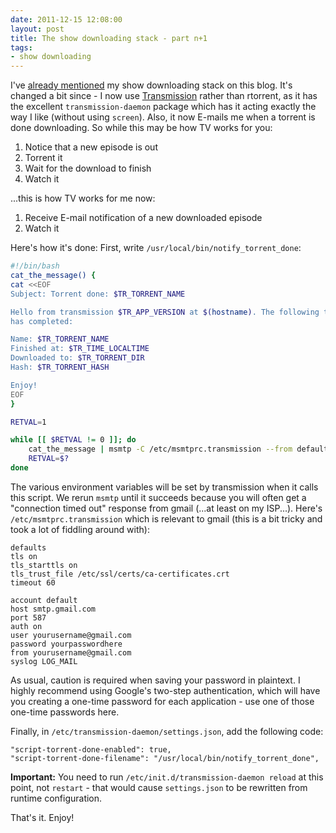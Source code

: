 ```yaml
---
date: 2011-12-15 12:08:00
layout: post
title: The show downloading stack - part n+1
tags:
- show downloading
---
```


I've [already mentioned][1] my show downloading stack on this blog. It's
changed a bit since - I now use [Transmission](http://transmission-bt.org/)
rather than rtorrent, as it has the excellent `transmission-daemon` package
which has it acting exactly the way I like (without using `screen`). Also, it
now E-mails me when a torrent is done downloading. So while this may be how TV
works for you:

[1]: /2009/09/05/my-show-downloading-stack

1. Notice that a new episode is out
2. Torrent it
3. Wait for the download to finish
4. Watch it

...this is how TV works for me now:

1. Receive E-mail notification of a new downloaded episode
2. Watch it

Here's how it's done: First, write `/usr/local/bin/notify_torrent_done`:

```bash
#!/bin/bash
cat_the_message() {
cat <<EOF
Subject: Torrent done: $TR_TORRENT_NAME

Hello from transmission $TR_APP_VERSION at $(hostname). The following torrent
has completed:

Name: $TR_TORRENT_NAME
Finished at: $TR_TIME_LOCALTIME
Downloaded to: $TR_TORRENT_DIR
Hash: $TR_TORRENT_HASH

Enjoy!
EOF
}

RETVAL=1

while [[ $RETVAL != 0 ]]; do
    cat_the_message | msmtp -C /etc/msmtprc.transmission --from default -t your@email.address
    RETVAL=$?
done
```

The various environment variables will be set by transmission when it calls
this script. We rerun `msmtp` until it succeeds because you will often get a
"connection timed out" response from gmail (...at least on my ISP...). Here's
`/etc/msmtprc.transmission` which is relevant to gmail (this is a bit tricky
and took a lot of fiddling around with):

```
defaults
tls on
tls_starttls on
tls_trust_file /etc/ssl/certs/ca-certificates.crt
timeout 60

account default
host smtp.gmail.com
port 587
auth on
user yourusername@gmail.com
password yourpasswordhere
from yourusername@gmail.com
syslog LOG_MAIL
```

As usual, caution is required when saving your password in plaintext. I highly
recommend using Google's two-step authentication, which will have you creating
a one-time password for each application - use one of those one-time passwords
here.

Finally, in `/etc/transmission-daemon/settings.json`, add the following code:

```
"script-torrent-done-enabled": true,
"script-torrent-done-filename": "/usr/local/bin/notify_torrent_done",
```


**Important:** You need to run `/etc/init.d/transmission-daemon reload` at
this point, not `restart` - that would cause `settings.json` to be
rewritten from runtime configuration.

That's it. Enjoy!
